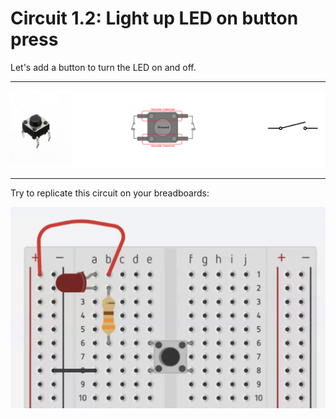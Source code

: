 # Circuit 1.2: Light up LED on button press

Let's add a button to turn the LED on and off.

---

![button](../assets/button.png)

---

Try to replicate this circuit on your breadboards:

![circuit button and led](../assets/circuit-btn.png)
